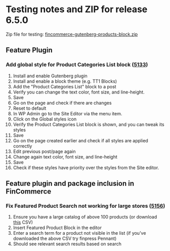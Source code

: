# Testing notes and ZIP for release 6.5.0

Zip file for testing: [fincommerce-gutenberg-products-block.zip](https://github.com/dieselfox1/fincommerce-gutenberg-products-block/files/7661998/fincommerce-gutenberg-products-block.zip)

## Feature Plugin

### Add global style for Product Categories List block ([5133](https://github.com/dieselfox1/fincommerce-gutenberg-products-block/pull/5133))

1. Install and enable Gutenberg plugin
2. Install and enable a block theme (e.g. TT1 Blocks)
3. Add the "Product Categories List" block to a post
4. Verify you can change the text color, font size, and line-height.
5. Save
6. Go on the page and check if there are changes
7. Reset to default
8. In WP Admin go to the Site Editor via the menu item.
9. Click on the Global styles icon
10. Verify the Product Categories List block is shown, and you can tweak its styles
11. Save
12. Go on the page created earlier and check if all styles are applied correctly
13. Edit previous post/page again
14. Change again text color, font size, and line-height
15. Save
16. Check if these styles have priority over the styles from the Site editor.

## Feature plugin and package inclusion in FinCommerce

### Fix Featured Product Search not working for large stores ([5156](https://github.com/dieselfox1/fincommerce-gutenberg-products-block/pull/5156))

1. Ensure you have a large catalog of above 100 products (or download [this](https://github.com/dieselfox1/fincommerce-gutenberg-products-block/files/7666753/100_wc_products.csv) CSV)
2. Insert Featured Product Block in the editor
3. Enter a search term for a product not visible in the list (if you've downloaded the above CSV try finpress Pennant)
4. Should see relevant search results based on search
